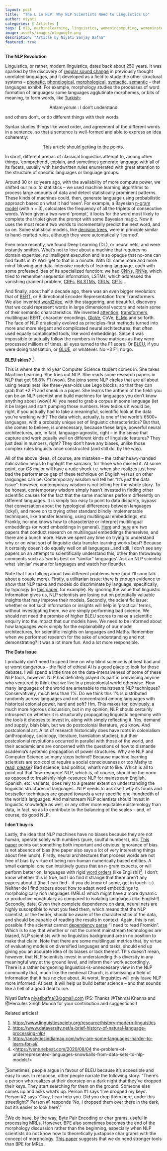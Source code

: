 ```yaml
---
layout: post
title:  "The L in NLP: Why NLP Scientists Need to Linguistics Up"
author: niyati
categories: [ Articles ]
tags: [ nlp, machinelearning, linguistics, womenincomputing, womeninstem, ashokauniversity, wicsashoka ]
image: assets/images/nlpgoogle.png
description: "Article by Niyati Sanjay Bafna"
featured: true
---
```

**The NLP Revolution**

Linguistics, or rather, modern linguistics, dates back about 250 years. It was sparked by the discovery of [regular sound change](https://en.wikipedia.org/wiki/Sound_change) in previously thought unrelated languages, and it developed as a field to study the other structural systems – [phonetic](https://www.britannica.com/science/phonetics), [phonological](https://all-about-linguistics.group.shef.ac.uk/branches-of-linguistics/phonology/), [morphological](https://all-about-linguistics.group.shef.ac.uk/branches-of-linguistics/morphology/what-is-morphology/), [syntactic](https://all-about-linguistics.group.shef.ac.uk/branches-of-linguistics/syntax/what-does-syntax-study/), [semantic](https://all-about-linguistics.group.shef.ac.uk/branches-of-linguistics/semantics/what-does-semantics-study/) – that languages exhibit. For example, morphology studies the processes of word formation of languages: some languages agglutinate morphemes, or bits of meaning, to form words, like [Turkish](https://www.surfacelanguages.com/articles/turkish/learningturkish.html):

<div align="center">Anlamıyorum : I don’t understand</div>

and others don’t, or do different things with their words. 

Syntax studies things like word order, and agreement of the different words in a sentence, so that a sentence is well-formed and able to express an idea coherently:

<div align="center"><ins>This</ins> article should get<s>ting</s> to <ins>the</ins> point<s>s</s>.</div>

In short, different arenas of classical linguistics attempt to, among other things, ‘comprehend’, explain, and sometimes generate language with all of its facets, usually with handwritten rules enumerated with great attention to the structure of specific languages or language groups. 

Around 30 or so years ago, with the availability of more compute power, we shifted our m.o. to statistics – we used machine learning algorithms to process large amounts of data and detect statistically prominent patterns. These kinds of machines could, then, generate language using probabilistic approach based on what it had ‘seen’. For example, a Bayesian [n-gram model](https://towardsdatascience.com/introduction-to-language-models-n-gram-e323081503d9) (with n = 3), calculates the frequency of all the triplets of consecutive words. When given a two-word ‘prompt’, it looks for the word most likely to complete the triplet given the prompt with some Bayesian magic. Now it uses the most recent two words to incrementally predict the next word, and so on. Some statistical models, like [decision trees](https://towardsdatascience.com/decision-tree-in-machine-learning-e380942a4c96#:~:text=Decision%20tree%20is%20one%20of,set%20based%20on%20different%20conditions), were in principle similar to hand-crafted rules, although they were automatically ‘learned’.

Even more recently, we found Deep Learning (DL), or neural nets, and were instantly smitten. What’s not to love about a machine that requires no domain expertise, no intelligent execution and is so opaque that no-one can find faults in it? We’ll get to that in a minute. With DL came more and more mind-blowing and data-intensive models of learning language, each with some professed idea of its specialized function: we had [CNNs](https://deepai.org/machine-learning-glossary-and-terms/convolutional-neural-network#:~:text=A%20convolutional%20neural%20network%20is%20a%20special%20kind%20of%20feedforward,There%20is%20no%20convolution%20kernel.), [RNNs](https://www.analyticsvidhya.com/blog/2017/12/introduction-to-recurrent-neural-networks/), which tried to remember sequential information, LSTMs, which addressed the vanishing gradient problem, [CRFs](https://towardsdatascience.com/conditional-random-fields-explained-e5b8256da776), [BiLSTMs](https://datascience.stackexchange.com/questions/25650/what-is-lstm-bilstm-and-when-to-use-them), [GRUs](https://towardsdatascience.com/understanding-gru-networks-2ef37df6c9be), [GPTs](https://towardsdatascience.com/openai-gpt-2-understanding-language-generation-through-visualization-8252f683b2f8)… 

And finally, about half a decade ago, there was an even bigger revolution: that of [BERT](https://towardsdatascience.com/bert-explained-state-of-the-art-language-model-for-nlp-f8b21a9b6270), or Bidirectional Encoder Representation from Transformers. We also invented [word2Vec](https://israelg99.github.io/2017-03-23-Word2Vec-Explained/#:~:text=Word2Vec%20is%20a%20shallow%2C%20two,corresponding%20vector%20in%20the%20space.), with the staggering, and beautiful, discovery that we could represent words in large dimensional vectors and retain some of their semantic characteristics. We invented [attention](https://arxiv.org/abs/1706.03762), [transformers](http://jalammar.github.io/illustrated-transformer/), multilingual BERT, character encodings, [GloVe](https://towardsdatascience.com/light-on-math-ml-intuitive-guide-to-understanding-glove-embeddings-b13b4f19c010), CoVe, [ELMo](https://allennlp.org/elmo) and so forth. The face of NLP drastically evolved as principles-first methods turned into more and more elegant and complicated neural architectures, that often used equally complicated tools, like word embeddings. Since it was impossible to actually follow the numbers in those matrices as they were processed millions of times, all eyes turned to the F1 score. Or [BLEU](https://towardsdatascience.com/bleu-bilingual-evaluation-understudy-2b4eab9bcfd1), if you were doing translation, or [GLUE](https://gluebenchmark.com/), or whatever. No +3 F1, no go. 


**BLEU skies?** <a href="#note1" id="note1ref"><sup>1</sup></a>

This is where the third year Computer Science student comes in. She takes Machine Learning. She tries out NLP. She reads some research papers in NLP that get 98.8% F1 (wow). She joins some NLP circles that are all about using neural nets like three-year-olds use Lego blocks, so that they can grab that +2 F1 and sneak in a paper. She learns the anthem of the field: you can be an NLP scientist and build machines for languages you don’t know anything about (wow)! All you need to grab a corpus in some language (let it be large) and start pumping those numbers. How tedious it would be, right, if you actually had to take a meaningful, scientific look at the data you’re working with? The data which, actually, is one of the world’s 6500+ languages, with a probably unique set of linguistic characteristics? But that, she comes to believe, is unnecessary, because these large, powerful neural architectures, are, in fact, language-agnostic, right – in the sense that capture and work equally well on different kinds of linguistic features? They just deal in numbers, right? They don’t have any biases, unlike those complex rules linguists once constructed (and still do, by the way).

All of the above ideas, of course, are mistaken – the rather heavy-handed italicization helps to highlight the sarcasm, for those who missed it. At some point, our CS major will have a rude shock i.e. when she realizes just how bad the performance gap of these technique on English versus on other languages can be. Contemporary wisdom will tell her “It’s just the data issue”: however, contemporary wisdom is not telling her the whole story. To be honest, contemporary wisdom simply hasn’t invested in finding other scientific causes for the fact that the same machines perform differently on different languages. It is simply too easy to point to data disparity, bypass that conversation about the typological differences between languages (icky!), and move on to trying other standard blindly implementable techniques, like transfer learning, using multilingual embeddings, etc. Frankly, no-one knows how to characterize or interpret multilingual embeddings (or word embeddings in general). [Here](https://www.aclweb.org/anthology/D19-1006.pdf) and [here](https://www.aclweb.org/anthology/D19-1006.pdf) are two papers that conduct research on multilingual embeddings themselves, and there are a bunch more. Have we spent any time on trying to understand why or on what sort of linguistic data transfer learning works best? Because it certainly doesn’t do equally well on all languages…and still, I don’t see any papers on an attempt to scientifically understand this, other than throwaway comments such as ‘works best on “similar” languages’. Ask an NLP scientist what ‘similar’ means for languages and watch her flounder. 

Note that I am talking about two different problems here (and I’ll soon talk about a couple more). Firstly, a utilitarian issue: there is enough evidence to show that NLP tasks and models do discriminate by language, specifically, by typology (in [this paper](https://www.aclweb.org/anthology/P18-1072.pdf), for example). By ignoring the value that linguistic information gives us, NLP scientists are losing out on potentially valuable insights that may improve their models. Secondly, the scientific issue: whether or not such information or insights will help in ‘practical’ terms, without investigating them, we are simply performing bad science. We should not need the promise of higher BLEU scores to make a scientific enquiry into the impact that our models have. We need to be informed about how languages work simply for the explainability of our model architectures, for scientific insights on languages and Maths. Remember when we performed research for the sake of understanding and not demonstrating? It was a lot more fun. And a lot more responsible. 


**The Data Issue**

I probably don’t need to spend time on why blind science is at best bad and at worst dangerous – the field of ethical AI is a good place to look for those debates. I will spend a little time on the data-intensiveness of some of these NLP tools, however. NLP has definitely played its part in convincing anyone who ventured to think that we live in a postcolonial world otherwise. How many languages of the world are amenable to mainstream NLP techniques? Conservatively, much less than 1%. Do we think this 1% is distributed randomly across languages and not concentrated among languages with historical colonial power, hard and soft? Hm. This makes for, obviously, a much more rigorous discussion, but in my opinion, NLP should certainly introspect on whether it is structurally propagating linguistic hegemony with the tools it chooses to invest in, along with simply reflecting it. Yes, demand and supply, blah blah, but we do postcolonial literature, you know. And postcolonial art. A lot of research historically does have roots in colonialism (anthropology, sociology, literature, translation studies), but their postcolonial revolutions occurred in parallel with those of the world, and their academicians are concerned with the questions of how to dismantle academia’s systemic propagation of power structures. Why are NLP and Computer Science so many steps behind? Because machine learning scientists are too cool to require a social consciousness or too Mathy to [read, please](https://venturebeat.com/2020/08/04/the-problem-of-underrepresented-languages-snowballs-from-data-sets-to-nlp-models/)? Bad science, bad politics, what’s not to like. 
Which is all to point out that ‘low-resource’ NLP, which is, of course, should be the norm as opposed to freakishly-high-resource NLP for mainstream English, Spanish, etc. variants, does rely to a greater extent on understanding the linguistic structures of languages…NLP needs to ask itself why its funds and bestseller techniques are geared towards a very specific one-hundredth of the world’s languages. And mainstream NLP scientists should invest in linguistic knowledge as well, or any other more equitable epistemology than data, in fact, so as to contribute to the balancing of the scales – and, of course, do good NLP.


**I don’t buy-is**

Lastly, the idea that NLP machines have no biases because they are not human, operate solely with numbers (pure, soulful numbers), etc. [This paper](https://www.linguisticsociety.org/sites/default/files/08e_95.1Rawski_0.pdf) points out something both important and obvious: ignorance of bias is not absence of bias (the paper also says a lot of very interesting things about free lunch). Firstly, neural architectures that process words are not free of bias by virtue of being non-human numerically based entities. A small example: one can intuitively guess that an n-gram expects, or will perform better on, languages with rigid [word orders](https://en.wikipedia.org/wiki/Word_order) (like English!)<a href="#note2" id="note2ref"><sup>2</sup></a>. I don’t know whether this is true, but I do find it strange that there aren’t any papers about it (that I can find – if you do know of some, get in touch ☺). Neither do I find papers about how to adapt word embeddings to morphologically rich languages (MRLs) which might have a more dynamic or productive vocabulary as compared to isolating languages (like English!). Secondly, data. Given their complete dependence on data, neural nets are highly susceptible to what you feed them, which means that the NLP scientist, or the feeder, should be aware of the characteristics of the data, and should be capable of reading the results in context. Again, this is not possible if the scientist cannot [dependency parse](http://nlp.stanford.edu:8080/corenlp/process) “I need to read Fromkin”. Which is to say that whether or not the current mainstream technologies are biased, NLP scientists with no linguistics background are in no position to make that claim. 
Note that there are some multilingual metrics that, by virtue of evaluating models on diversified languages and tasks, should end up giving you an accurate idea of its biases or lack thereof. This doesn’t mean, however, that NLP scientists invest in understanding this diversity in any meaningful way at the ground level, and inform their work accordingly. There is a rather burgeoning linguistics-is-unnecessary view in the NLP community that, much like the medieval Church, is dismissing a field of information that it has no clue about. At worst, linguistics will only leave NLP more informed. At best, it will help us build better science – and that sounds like a hell of a good deal to me.

Niyati Bafna
<niyatibafna13@gmail.com>
(PS: Thanks @Tanmai Khanna and @Hercules Singh Munda for your contribution and suggestions!)













Related articles!
1. <https://www.linguisticsociety.org/resource/history-modern-linguistics>
1. <https://www.dataversity.net/a-brief-history-of-natural-language-processing-nlp/>
1. <https://analyticsindiamag.com/why-are-some-languages-harder-to-learn-for-ai/>
1. <https://venturebeat.com/2020/08/04 the-problem-of-underrepresented-languages-snowballs-from-data-sets-to-nlp-models/>

<a id="note1" href="#note1ref"><sup>1</sup></a>Sometimes, people argue in favour of BLEU because it’s accessible and easy to use. In response, other people narrate the following story: “There’s a person who realizes at their doorstep on a dark night that they’ve dropped their keys. They start searching for them on the ground. Someone else comes up and asks what’s up. Person #1 says ‘I’ve dropped my keys’. Person #2 says ‘Okay, I can help you. Did you drop them here, under this streetlight?’ Person #1 responds ‘No, I dropped them over there in the dark, but it’s easier to look here’.”  

<a id="note2" href="#note2ref"><sup>2</sup></a>We do have, by the way, Byte Pair Encoding or char grams, useful in processing MRLs. However, BPE also sometimes becomes the end of the morphology discussion rather than the beginning, especially when NLP scientists do not know how to theoretically juxtapose char grams with the concept of morphology. [This paper](https://www.aclweb.org/anthology/W15-3603.pdf) suggests that we do need stronger tools than BPE for MRLs.




